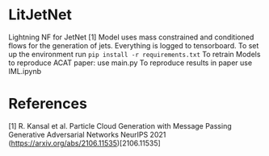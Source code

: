 # LitJetNet
Lightning NF for JetNet [1]
Model uses mass constrained and conditioned flows for the generation of jets.
Everything is logged to tensorboard.
To set up the environment run `pip install -r requirements.txt`
To retrain Models to reproduce ACAT paper: use main.py
To reproduce results in paper use IML.ipynb
# References 
[1] R. Kansal et al. Particle Cloud Generation with Message Passing Generative Adversarial Networks NeurIPS 2021 (https://arxiv.org/abs/2106.11535)[2106.11535]
